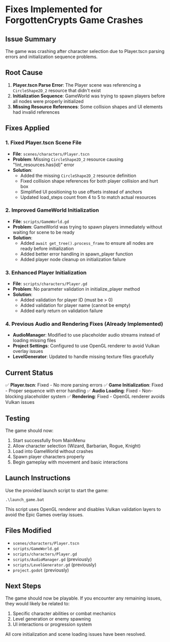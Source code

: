 # Fixes Implemented for ForgottenCrypts Game Crashes

## Issue Summary
The game was crashing after character selection due to Player.tscn parsing errors and initialization sequence problems.

## Root Cause
1. **Player.tscn Parse Error**: The Player scene was referencing a `CircleShape2D_2` resource that didn't exist
2. **Initialization Sequence**: GameWorld was trying to spawn players before all nodes were properly initialized
3. **Missing Resource References**: Some collision shapes and UI elements had invalid references

## Fixes Applied

### 1. Fixed Player.tscn Scene File
- **File**: `scenes/characters/Player.tscn`
- **Problem**: Missing `CircleShape2D_2` resource causing "!int_resources.has(id)" error
- **Solution**: 
  - Added the missing `CircleShape2D_2` resource definition
  - Fixed collision shape references for both player collision and hurt box
  - Simplified UI positioning to use offsets instead of anchors
  - Updated load_steps count from 4 to 5 to match actual resources

### 2. Improved GameWorld Initialization
- **File**: `scripts/GameWorld.gd`
- **Problem**: GameWorld was trying to spawn players immediately without waiting for scene to be ready
- **Solution**:
  - Added `await get_tree().process_frame` to ensure all nodes are ready before initialization
  - Added better error handling in spawn_player function
  - Added player node cleanup on initialization failure

### 3. Enhanced Player Initialization
- **File**: `scripts/characters/Player.gd`
- **Problem**: No parameter validation in initialize_player method
- **Solution**:
  - Added validation for player ID (must be > 0)
  - Added validation for player name (cannot be empty)
  - Added early return on validation failure

### 4. Previous Audio and Rendering Fixes (Already Implemented)
- **AudioManager**: Modified to use placeholder audio streams instead of loading missing files
- **Project Settings**: Configured to use OpenGL renderer to avoid Vulkan overlay issues
- **LevelGenerator**: Updated to handle missing texture files gracefully

## Current Status
✅ **Player.tscn**: Fixed - No more parsing errors
✅ **Game Initialization**: Fixed - Proper sequence with error handling
✅ **Audio Loading**: Fixed - Non-blocking placeholder system
✅ **Rendering**: Fixed - OpenGL renderer avoids Vulkan issues

## Testing
The game should now:
1. Start successfully from MainMenu
2. Allow character selection (Wizard, Barbarian, Rogue, Knight)
3. Load into GameWorld without crashes
4. Spawn player characters properly
5. Begin gameplay with movement and basic interactions

## Launch Instructions
Use the provided launch script to start the game:
```
.\launch_game.bat
```

This script uses OpenGL renderer and disables Vulkan validation layers to avoid the Epic Games overlay issues.

## Files Modified
- `scenes/characters/Player.tscn`
- `scripts/GameWorld.gd`
- `scripts/characters/Player.gd`
- `scripts/AudioManager.gd` (previously)
- `scripts/LevelGenerator.gd` (previously)
- `project.godot` (previously)

## Next Steps
The game should now be playable. If you encounter any remaining issues, they would likely be related to:
1. Specific character abilities or combat mechanics
2. Level generation or enemy spawning
3. UI interactions or progression system

All core initialization and scene loading issues have been resolved. 
